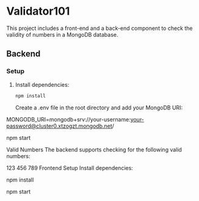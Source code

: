 # Validator101

This project includes a front-end and a back-end component to check the validity of numbers in a MongoDB database.

## Backend

### Setup

1. Install dependencies:

   ```bash
   npm install
   ```

   Create a .env file in the root directory and add your MongoDB URI:

MONGODB_URI=mongodb+srv://your-username:your-password@cluster0.xtzogzt.mongodb.net/

npm start

Valid Numbers
The backend supports checking for the following valid numbers:

123
456
789
Frontend
Setup
Install dependencies:

npm install

npm start
